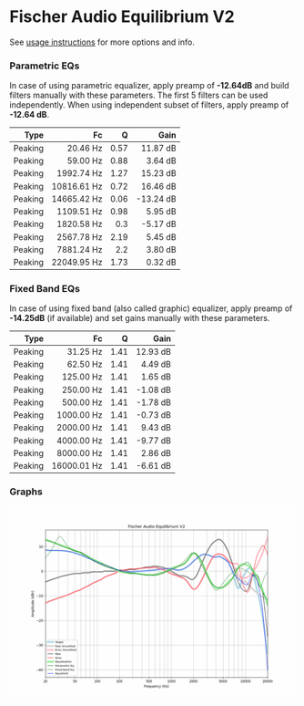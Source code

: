 # Fischer Audio Equilibrium V2
See [usage instructions](https://github.com/jaakkopasanen/AutoEq#usage) for more options and info.

### Parametric EQs
In case of using parametric equalizer, apply preamp of **-12.64dB** and build filters manually
with these parameters. The first 5 filters can be used independently.
When using independent subset of filters, apply preamp of **-12.64 dB**.

| Type    | Fc          |    Q | Gain      |
|--------:|------------:|-----:|----------:|
| Peaking | 20.46 Hz    | 0.57 | 11.87 dB  |
| Peaking | 59.00 Hz    | 0.88 | 3.64 dB   |
| Peaking | 1992.74 Hz  | 1.27 | 15.23 dB  |
| Peaking | 10816.61 Hz | 0.72 | 16.46 dB  |
| Peaking | 14665.42 Hz | 0.06 | -13.24 dB |
| Peaking | 1109.51 Hz  | 0.98 | 5.95 dB   |
| Peaking | 1820.58 Hz  | 0.3  | -5.17 dB  |
| Peaking | 2567.78 Hz  | 2.19 | 5.45 dB   |
| Peaking | 7881.24 Hz  | 2.2  | 3.80 dB   |
| Peaking | 22049.95 Hz | 1.73 | 0.32 dB   |

### Fixed Band EQs
In case of using fixed band (also called graphic) equalizer, apply preamp of **-14.25dB**
(if available) and set gains manually with these parameters.

| Type    | Fc          |    Q | Gain     |
|--------:|------------:|-----:|---------:|
| Peaking | 31.25 Hz    | 1.41 | 12.93 dB |
| Peaking | 62.50 Hz    | 1.41 | 4.49 dB  |
| Peaking | 125.00 Hz   | 1.41 | 1.65 dB  |
| Peaking | 250.00 Hz   | 1.41 | -1.08 dB |
| Peaking | 500.00 Hz   | 1.41 | -1.78 dB |
| Peaking | 1000.00 Hz  | 1.41 | -0.73 dB |
| Peaking | 2000.00 Hz  | 1.41 | 9.43 dB  |
| Peaking | 4000.00 Hz  | 1.41 | -9.77 dB |
| Peaking | 8000.00 Hz  | 1.41 | 2.86 dB  |
| Peaking | 16000.01 Hz | 1.41 | -6.61 dB |

### Graphs
![](./Fischer%20Audio%20Equilibrium%20V2.png)